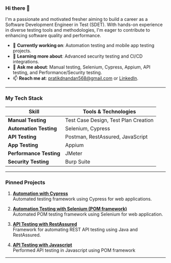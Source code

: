 ### Hi there 👋

I'm a passionate and motivated fresher aiming to build a career as a Software Development Engineer in Test (SDET). With hands-on experience in diverse testing tools and methodologies, I'm eager to contribute to enhancing software quality and performance.


- 🔭 **Currently working on**: Automation testing and mobile app testing projects.
- 🌱 **Learning more about**: Advanced security testing and CI/CD integrations.
- 💬 **Ask me about**: Manual testing, Selenium, Cypress, Appium, API testing, and Performance/Security testing.
- 📫 **Reach me at**: pratikdnandan568@gmail.com or [LinkedIn](https://www.linkedin.com/in/pratik-nandan-225b101a7/).

---

### My Tech Stack

| **Skill**              | **Tools & Technologies**                                        |
|------------------------|-----------------------------------------------------------------|
| **Manual Testing**      | Test Case Design, Test Plan Creation                           |
| **Automation Testing**  | Selenium, Cypress                                              |
| **API Testing**         | Postman, RestAssured, JavaScript                               |
| **App Testing**         | Appium                                                         |
| **Performance Testing** | JMeter                                                         |
| **Security Testing**    | Burp Suite                                                     |

---

### Pinned Projects

1. **[Automation with Cypress](https://github.com/PratikNandan/Samsung-Sages_57)**  
   Automated testing framework using Cypress for web applications.
   
2. **[Automation Testing with Selenium (POM framework) ](https://github.com/PratikNandan/Construct-Week/tree/master/Construct_Week_Selenium_POM)**  
   Automated POM testing framework using Selenium for web application.
   
3. **[API Testing with RestAssured](https://github.com/PratikNandan/Construct-Week/tree/master/CW_Rest_Assured)**  
   Framework for automating REST API testing using Java and RestAssured.
   
4. **[API Testing with Javascript](https://github.com/PratikNandan/Construct-Week/tree/master/Construct%20Week%20Cypress)**  
   Performed API testing in Javascript using POM framework


---
